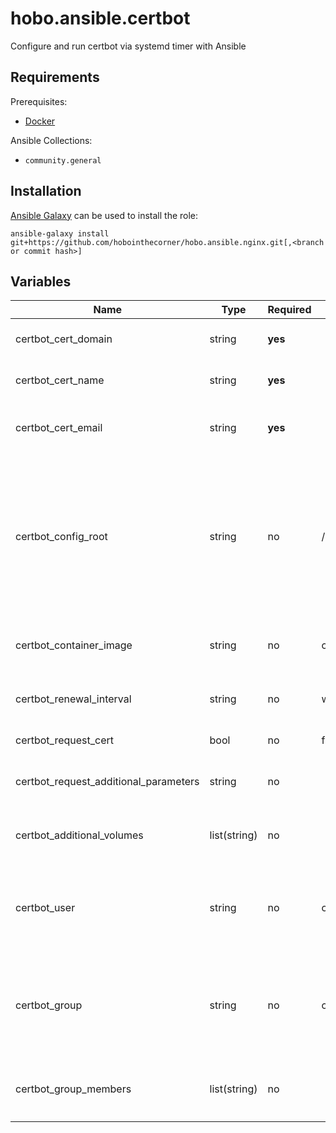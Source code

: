 # hobo.ansible.certbot
Configure and run certbot via systemd timer with Ansible

## Requirements
Prerequisites:
- [Docker](https://github.com/hobointhecorner/Hobo.Ansible.Docker)

Ansible Collections:
- `community.general`

## Installation
[Ansible Galaxy](https://galaxy.ansible.com/docs/using/installing.html) can be used to install the role:

`ansible-galaxy install git+https://github.com/hobointhecorner/hobo.ansible.nginx.git[,<branch or commit hash>]`

## Variables
|                 Name                  |     Type     | Required |        Default         | Description |
|---------------------------------------|--------------|----------|------------------------|-------------|
| certbot_cert_domain                   | string       | **yes**  |                        | Domain for the requested certificate |
| certbot_cert_name                     | string       | **yes**  |                        | Name of the requested certificate |
| certbot_cert_email                    | string       | **yes**  |                        | Email to be associated with the requested certificate               |
| certbot_config_root                   | string       | no       | /opt/hobo.certbot      | Directory where configuration files should be stored for all deployments.  Individual configurations will be stored in a subdirectory named the value of the `certbot_cert_name` variable |
| certbot_container_image               | string       | no       | certbot/certbot:latest | The certbot docker image to be run as a service |
| certbot_renewal_interval              | string       | no       | weekly                 | systemd `OnCalendar` value for the renewal timer |
| certbot_request_cert                  | bool         | no       | false                  | Perform initial certificate request |
| certbot_request_additional_parameters | string       | no       |                        | Additional command line parameters to pass to `certbot` |
| certbot_additional_volumes            | list(string) | no       |                        | Volumes to expose to the container. Uses `docker` cli syntax |
| certbot_user                          | string       | no       | certbot                | The user as which the service will be run.  Will have read/write access to the configuration directory |
| certbot_group                         | string       | no       | certbot                | The group the `certbot_user` user will be attached to.  Will have readonly access to the configuration directory |
| certbot_group_members                 | list(string) | no       |                        | Additional members to add to the `certbot_group` group |
